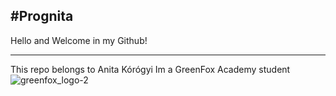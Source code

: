 #Prognita
-----------------------------
Hello and Welcome in my Github!

-------------------------------------
This repo belongs to Anita Kórógyi
 Im a GreenFox Academy student
![greenfox_logo-2](https://user-images.githubusercontent.com/36383992/39662626-270c4aba-5065-11e8-9734-c07debf74bf6.png)



